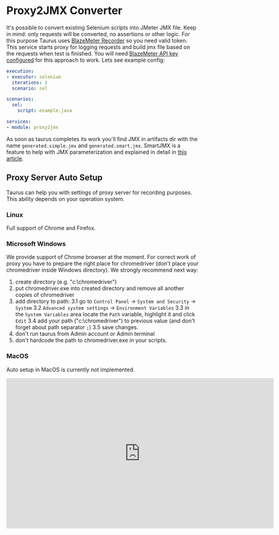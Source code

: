 # Proxy2JMX Converter

It's possible to convert existing Selenium scripts into JMeter JMX file. Keep in mind: only requests will be converted, no assertions or other logic. 
For this purpose Taurus uses [BlazeMeter Recorder](https://guide.blazemeter.com/hc/en-us/articles/207420545-BlazeMeter-Recorder-Mobile-Recorder-) so you need valid token. This service starts proxy for logging requests and build jmx file based on the requests when test is finished. You will need [BlazeMeter API key configured](BlazemeterReporter/#Personalized-Usage) for this approach to work. Lets see example config:

```yaml
execution:
- executor: selenium
  iterations: 1
  scenario: sel

scenarios:
  sel:
    script: example.java

services:
- module: proxy2jmx
```

As soon as taurus completes its work you'll find JMX in artifacts dir with the name `generated.simple.jmx` and `generated.smart.jmx`. SmartJMX is a feature to help with JMX parameterization and explained in detail in [this article](https://www.blazemeter.com/blog/how-cut-your-jmeter-scripting-time-80).

## Proxy Server Auto Setup
Taurus can help you with settings of proxy server for recording purposes. This ability depends on your operation system.

### Linux 
Full support of Chrome and Firefox.

### Microsoft Windows
We provide support of Chrome browser at the moment. For correct work of proxy you have to prepare the right place
for chromedriver (don't place your chromedriver inside Windows directory). We strongly recommend next way:
1. create directory (e.g. "c:\chromedriver")
2. put chromedriver.exe into created directory and remove all another copies of chromedriver
3. add directory to path:
3.1 go to `Control Panel` -> `System and Security` -> `System`
3.2 `Advanced system settings` -> `Environment Variables`
3.3 in the `System Variables` area locate the `Path` variable, highlight it and click `Edit`
3.4 add your path ("c:\chromedriver") to previous value (and don't forget about path separator `;`)
3.5 save changes.
4. don't run taurus from Admin account or Admin terminal
5. don't hardcode the path to chromedriver.exe in your scripts.

### MacOS
Auto setup in MacOS is currently not implemented.

<iframe width="700" height="394" src="https://www.youtube.com/embed/zuZkCHW259U" frameborder="0" allowfullscreen></iframe>

